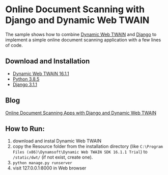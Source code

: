 Online Document Scanning with Django and Dynamic Web TWAIN
===============================================================

The sample shows how to combine [Dynamic Web TWAIN][1] and [Django][2] to implement a simple online document scanning application with a few lines of code. 

Download and Installation 
-----------

* [Dynamic Web TWAIN 16.1.1][3]
* [Python 3.8.5][4]
* [Django 3.1.1][5]

Blog 
-----------
[Online Document Scanning Apps with Django and Dynamic Web TWAIN][6]

How to Run:
-----------
1. download and instal Dynamic Web TWAIN
2. copy the Resource folder from the installation directory (like `C:\Program Files (x86)\Dynamsoft\Dynamic Web TWAIN SDK 16.1.1 Trial`) to `/static/dwt/` (if not exist, create one).
3. `python manage.py runserver`
4. visit 127.0.0.1:8000 in Web browser



[1]:http://www.dynamsoft.com/Products/WebTWAIN_Overview.aspx
[2]:https://www.djangoproject.com/
[3]:http://www.dynamsoft.com/Downloads/WebTWAIN_Download.aspx
[4]:https://www.python.org/downloads/
[5]:https://www.djangoproject.com/download/
[6]:http://www.codepool.biz/django/online-document-scanning-apps-with-django-and-dynamic-web-twain.html